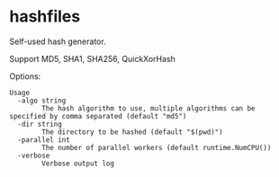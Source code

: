 # hashfiles

Self-used hash generator.

Support MD5, SHA1, SHA256, QuickXorHash

Options:

```
Usage
  -algo string
        The hash algorithm to use, multiple algorithms can be specified by comma separated (default "md5")
  -dir string
        The directory to be hashed (default "$(pwd)")
  -parallel int
        The number of parallel workers (default runtime.NumCPU())
  -verbose
        Verbose output log
```
